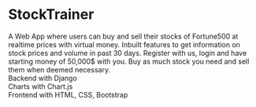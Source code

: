 # StockTrainer
A Web App where users can buy and sell their stocks of Fortune500 at realtime prices with virtual money.  Inbuilt features to get information on stock prices and volume in past 30 days.
Register with us, login and have starting money of 50,000$ with you. Buy as much stock you need and sell them when deemed necessary.
</br>
Backend with Django </br>
Charts with Chart.js </br>
Frontend with HTML, CSS, Bootstrap
